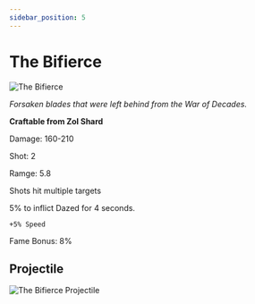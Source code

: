 ```yaml
---
sidebar_position: 5
---
```

# The Bifierce

![The Bifierce](https://vwiki.valorserver.com/api/item/picture/The%20Bifierce)

<i>Forsaken blades that were left behind from the War of Decades.</i>

**Craftable from Zol Shard**

Damage: 160-210

Shot: 2 

Ramge: 5.8

Shots hit multiple targets

5% to inflict Dazed for 4 seconds.

    +5% Speed
    
Fame Bonus: 8%

## Projectile

![The Bifierce Projectile](https://cdn.discordapp.com/attachments/953134990428868629/969068406227763250/bifierce.gif)
